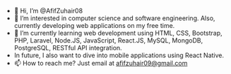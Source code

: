 - 👋 Hi, I’m @AfifZuhair08
- 👀 I’m interested in computer science and software engineering. Also, currently developing web applications on my free time.
- 🌱 I’m currently learning web development using HTML, CSS, Bootstrap, PHP, Laravel, Node.JS, JavaScript, React.JS, MySQL, MongoDB, PostgreSQL, RESTful API integration. 
- In future, I also want to dive into mobile applications using React Native.
- 📫 How to reach me? Just email at afifzuhair09@gmail.com

<!---
AfifZuhair08/AfifZuhair08 is a ✨ special ✨ repository because its `README.md` (this file) appears on your GitHub profile.
You can click the Preview link to take a look at your changes.
--->
